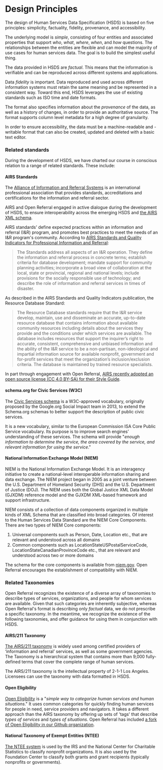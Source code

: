 Design Principles
=================

The design of  Human Services Data Specification (HSDS) is based on five principles: simplicity, factuality, fidelity, provenance, and accessibility.

The underlying model is _simple_, consisting of four entities and associated properties that support _who_, _what_, _where_, _when_, and _how_ questions. The relationships between the entities are flexible and can model the majority of use cases for human services data. The goal is to build the simplest useful thing.

The data provided in HSDS are _factual_. This means that the information is verifiable and can be reproduced across different systems and applications.

Data _fidelity_ is important. Data reproduced and used across different information systems must retain the same meaning and be represented in a consistent way. Toward this end, HSDS leverages the use of existing standards such as ISO time and date formats.

The format also specifies information about the _provenance_ of the data, as well as a history of changes, in order to provide an authoritative source. The format supports column level metadata for a high degree of granularity.

In order to ensure accessibility, the data must be a machine-readable and -writable format that can also be created, updated and deleted with a basic text editor.



### Related standards

During the development of HSDS, we have charted our course in conscious relation to a range of related standards. These include:

#### AIRS Standards

The [Alliance of Information and Referral Systems](http://airs.org) is an international professional association that provides standards, accreditations and certifications for the information and referral sector. 

AIRS and Open Referral engaged in active dialogue during the development of HSDS, to ensure interoperability across the emerging HSDS and [the AIRS XML schema](https://github.com/airsalliance/airs-xml/blob/v3.1.0/trunk/airs.xsd).

AIRS standards' define expected practices within an information and referral (I&R) program, and promotes best practices to meet the needs of an I&R program's community. According to [AIRS Standards and Quality Indicators for Professional Information and Referral](http://www.airs.org/files/public/AIRS_Standards_7_Final.pdf):

> The Standards address all aspects of an I&R operation. They define the information and referral process in concrete terms; establish criteria for database development; mandate support for community planning activities; incorporate a broad view of collaboration at the local, state or provincial, regional and national levels; include provisions for the socially responsible use of technology; and describe the role of information and referral services in times of disaster.

As described in the AIRS Standards and Quality Indicators publication, the Resource Database Standard:

> The Resource Database standards require that the I&R service develop, maintain, use and disseminate an accurate, up-to-date resource database that contains information about available community resources including details about the services they provide and the conditions under which services are available. The database includes resources that support the inquirer’s right to accurate, consistent, comprehensive and unbiased information and the ability of the I&R service to be a non-partisan, non-ideological and impartial information source for available nonprofit, government and for-profit services that meet the organization’s inclusion/exclusion criteria. The database is maintained by trained resource specialists.

In part through engagement with Open Referral, [AIRS recently adopted an open source license (CC 4.0 BY-SA) for their Style Guide](https://openreferral.org/the-2016-airs-style-guide-newly-open-sourced/).


#### schema.org for Civic Services (W3C)

The [Civic Services schema](https://www.w3.org/wiki/WebSchemas/CivicServices) is a W3C-approved vocabulary, originally proposed by the Google.org Social Impact team in 2013, to extend the Schema.org schemas to better support the description of public civic services.

It is a new vocabulary, similar to the European Commission ISA Core Public Service vocabulary. Its purpose is to improve search engines’ understanding of these services. The schema will provide "*enough information to determine the service, the area covered by the service, and relevant information for using the service*."


#### National Information Exchange Model (NIEM)

NIEM is the National Information Exchange Model. It is an interagency initiative to create a national-level interoperable information sharing and data exchange. The NIEM project began in 2005 as a joint venture between the U.S. Department of Homeland Security (DHS) and the U.S. Department of Justice (DOJ). The NIEM uses both the Global Justice XML Data Model (GJXDM) reference model and the GJXDM XML-based framework and support infrastructure.

NIEM consists of a  collection of data components organized in multiple kinds of XML Schema that are classified into broad categories. Of interest to the Human Services Data  Standard are the NIEM Core Components. There are two types of NIEM Core components:

1. Universal components such as Person, Date, Location etc., that are relevant and understood across all domains
2. Common components such as LocationStateUSPostalServiceCode, LocationStateCanadianProvinceCode etc., that are relevant and understood across two or more domains

The schema for the core components is available from [niem.gov](http://release.niem.gov/niem/niem-core/2.0/niem-core.xsd). Open Referral encourages the establishment of compatibility with NIEM.


### Related Taxonomies

Open Referral recognizes the existence of a diverse array of taxonomies to describe types of services, organizations, and people for whom services are available. Given that such categories are inherently subjective, whereas Open Referral's format is describing only *factual* data, we do not prescribe a specific taxonomy. In the meantime, we recognize the existence of the following taxonomies, and offer guidance for using them in conjunction with HSDS.


#### AIRS/211 Taxonomy

[The AIRS/211 taxonomy](https://www.airs.org/i4a/pages/index.cfm?pageid=3386) is widely used among certified providers of ‘information and referral’ services, as well as some government agencies. The Taxonomy is a hierarchical system that contains more than 9,000 fully-defined terms that cover the complete range of human services. 

The AIRS/211 taxonomy is the intellectual property of 2-1-1 Los Angeles. Licensees can use the taxonomy with data formatted in HSDS.


#### Open Eligibility

[Open Eligibility](http://openeligibility.org/) is a "*simple way to categorize human services and human situations*." It uses common categories for quickly finding human services for people in need, service providers and navigators. It takes a different approach than the AIRS taxonomy by offering up sets of 'tags' that describe _types of services_ and _types of situations_. Open Referral has included [a fork of Open Eligibility in our Github organization](https://github.com/openreferral/openeligibility).


#### National Taxonomy of Exempt Entities (NTEE)

[The NTEE system](http://nccs.urban.org/classification/national-taxonomy-exempt-entities) is used by the IRS and the National Center for Charitable Statistics to classify nonprofit organizations. It is also used by the Foundation Center to classify both grants and grant recipients (typically nonprofits or governments).

